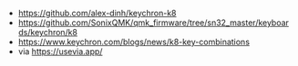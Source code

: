 - https://github.com/alex-dinh/keychron-k8
- https://github.com/SonixQMK/qmk_firmware/tree/sn32_master/keyboards/keychron/k8
- https://www.keychron.com/blogs/news/k8-key-combinations
- via https://usevia.app/
